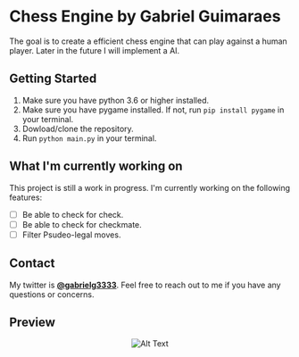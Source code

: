 # Chess Engine by Gabriel Guimaraes

The goal is to create a efficient chess engine that can play against a human player. Later in the future I will implement a AI.

## Getting Started

1. Make sure you have python 3.6 or higher installed.
2. Make sure you have pygame installed. If not, run `pip install pygame` in your terminal.
3. Dowload/clone the repository.
4. Run `python main.py` in your terminal.

## What I'm currently working on

This project is still a work in progress. I'm currently working on the following features:

- [ ] Be able to check for check.
- [ ] Be able to check for checkmate.
- [ ] Filter Psudeo-legal moves.

## Contact

My twitter is **[@gabrielg3333](https://www.twitter.com/gabrielg3333)**. Feel free to reach out to me if you have any questions or concerns.

## Preview

<p align="center">
  <img src="https://imgur.com/K9q76Pr.png" alt="Alt Text">
</p>
